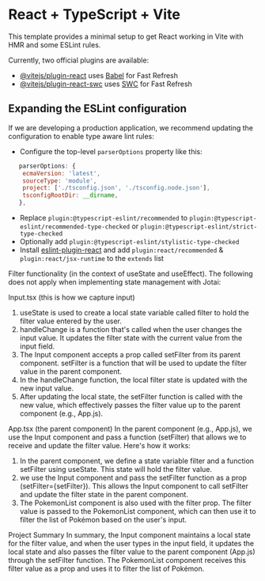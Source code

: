 # React + TypeScript + Vite

This template provides a minimal setup to get React working in Vite with HMR and some ESLint rules.

Currently, two official plugins are available:

- [@vitejs/plugin-react](https://github.com/vitejs/vite-plugin-react/blob/main/packages/plugin-react/README.md) uses [Babel](https://babeljs.io/) for Fast Refresh
- [@vitejs/plugin-react-swc](https://github.com/vitejs/vite-plugin-react-swc) uses [SWC](https://swc.rs/) for Fast Refresh

## Expanding the ESLint configuration

If we are developing a production application, we recommend updating the configuration to enable type aware lint rules:

- Configure the top-level `parserOptions` property like this:

```js
   parserOptions: {
    ecmaVersion: 'latest',
    sourceType: 'module',
    project: ['./tsconfig.json', './tsconfig.node.json'],
    tsconfigRootDir: __dirname,
   },
```

- Replace `plugin:@typescript-eslint/recommended` to `plugin:@typescript-eslint/recommended-type-checked` or `plugin:@typescript-eslint/strict-type-checked`
- Optionally add `plugin:@typescript-eslint/stylistic-type-checked`
- Install [eslint-plugin-react](https://github.com/jsx-eslint/eslint-plugin-react) and add `plugin:react/recommended` & `plugin:react/jsx-runtime` to the `extends` list


Filter functionality (in the context of useState and useEffect). The following does not apply when implementing state management with Jotai:

Input.tsx (this is how we capture input)
1. useState is used to create a local state variable called filter to hold the filter value entered by the user.
2. handleChange is a function that's called when the user changes the input value. It updates the filter state with the current value from the input field.
3. The Input component accepts a prop called setFilter from its parent component. setFilter is a function that will be used to update the filter value in the parent component.
4. In the handleChange function, the local filter state is updated with the new input value.
5. After updating the local state, the setFilter function is called with the new value, which effectively passes the filter value up to the parent component (e.g., App.js).

App.tsx (the parent component)
In the parent component (e.g., App.js), we use the Input component and pass a function (setFilter) that allows we to receive and update the filter value.
Here's how it works:

1. In the parent component, we define a state variable filter and a function setFilter using useState. This state will hold the filter value.
2. we use the Input component and pass the setFilter function as a prop (setFilter={setFilter}). This allows the Input component to call setFilter and update the filter state in the parent component.
3. The PokemonList component is also used with the filter prop. The filter value is passed to the PokemonList component, which can then use it to filter the list of Pokémon based on the user's input.

Project Summary
In summary, the Input component maintains a local state for the filter value, and when the user types in the input field, it updates the local state and also passes the filter value to the parent component (App.js) through the setFilter function. The PokemonList component receives this filter value as a prop and uses it to filter the list of Pokémon.

